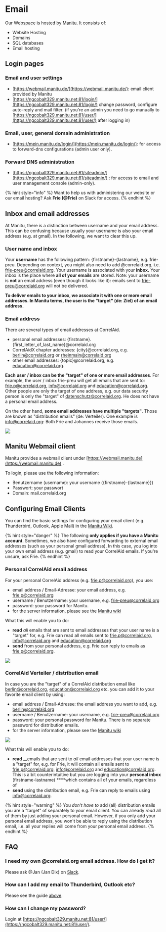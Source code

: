 # Email

Our Webspace is hosted by [Manitu](https://www.manitu.de/). It consists of:

* Website Hosting
* Domains
* SQL databases
* Email hosting



## Login pages

### Email and user settings

* [https://webmail.manitu.de/](https://webmail.manitu.de/): email client provided by Manitu
* [https://ngcobalt329.manitu.net:81/login/](https://ngcobalt329.manitu.net:81/login/) change password, configure auto-reply and mail filter. \(if you're an admin you need to go manually to [https://ngcobalt329.manitu.net:81/user/](https://ngcobalt329.manitu.net:81/user/) after logging in\)

### Email, user, general domain administration

* [https://mein.manitu.de/login/](https://mein.manitu.de/login/): for access to forward-dns configurations \(admin user only\).

### Forward DNS administration 

* [https://ngcobalt329.manitu.net:81/siteadmin/](https://ngcobalt329.manitu.net:81/siteadmin/) : for access to email and user management console \(admin-only\).

{% hint style="info" %}
Want to help us with administering our website or our email hosting? Ask **Frie \(@Frie\)** on Slack for access.
{% endhint %}

## Inbox and email addresses

At Manitu, there is a distinction between username and your email address. This can be confusing because usually your username is also your email address \(e.g. at gmail\). In the following, we want to clear this up.

### User name and inbox

Your **username** has the following pattern: {firstname}-{lastname}, e.g. frie-preu. Depending on context, you might also need to add @correlaid.org, i.e. frie-preu@correlaid.org. Your username is associated with your **inbox.** Your inbox is the place where **all of your emails** are stored. Note: your username is **not** an email address \(even though it looks like it\): emails sent to frie-preu@correlaid.org will not be delivered.

**To deliver emails to your inbox, we associate it with one or more email addresses. In Manitu terms, the user is the "target" \(de: Ziel\) of an email address.** 

### Email address

There are several types of email addresses at CorrelAid. 

* personal email addresses: {firstname}.{first\_letter\_of\_last\_name}@correlaid.org 
* CorrelAidX chapter addresses: {city}@correlaid.org, e.g. berlin@correlaid.org or rheinmain@correlaid.org 
* other email addresses: {topic}@correlaid.org, e.g. education@correlaid.org. 

**Each user / inbox can be the "target" of one or more email addresses**. For example, the user / inbox frie-preu will get all emails that are sent to: frie.p@correlaid.org,  info@correlaid.org and education@correlaid.org. Other people are only the target of one address, e.g. our data security person is only the "target" of datenschutz@correlaid.org. He does not have a personal email address. 

On the other hand, **some email addresses have multiple "targets"**. Those are known as "distribution emails" \(de: Verteiler\). One example is info@correlaid.org: Both Frie and Johannes receive those emails.

![](../../.gitbook/assets/screenshot-2020-06-09-at-11.52.41.png)

## Manitu Webmail client

Manitu provides a webmail client under [https://webmail.manitu.de](https://webmail.manitu.de) . 

To login, please use the following information:

* Benutzername \(username\): your username \({firstname}-{lastname}}\)
* Passwort: your passwort
* Domain: mail.correlaid.org

## Configuring Email Clients

You can find the basic settings for configuring your email client \(e.g. Thunderbird, Outlook, Apple Mail\) in the [Manitu Wiki](https://wiki.manitu.de/index.php/Webhosting:SSL-Verschl%C3%BCsselung_f%C3%BCr_E-Mail-Versand_und_-Empfang_aktivieren).

{% hint style="danger" %}
The following **only applies if you have a Manitu account**. Sometimes, we also have configured forwarding to external email addresses \(such as your personal gmail address\). In this case, you log into your own email address \(e.g. gmail\) to read your CorrelAid emails. If you're unsure, ask Frie. 
{% endhint %}

### Personal CorrelAid email address

For your personal CorrelAid address \(e.g. frie.p@correlaid.org\), you use:

* email address / Email-Adresse: your email address, e.g. frie.p@correlaid.org
* username / Benutzername: your username, e.g. frie-preu@correlaid.org
* password: your password for Manitu. 
* for the server information, please see the [Manitu wiki](https://wiki.manitu.de/index.php/Webhosting:SSL-Verschl%C3%BCsselung_f%C3%BCr_E-Mail-Versand_und_-Empfang_aktivieren)

What this will enable you to do:

* **read** _all_ emails that are sent to email addresses that your user name is a "target" for, e.g. Frie can read all emails sent to frie.p@correlaid.org, info@correlaid.org and education@correlaid.org
* **send** from your personal address, e.g. Frie can reply to emails as frie.p@correlaid.org. 



![](../../.gitbook/assets/screenshot-2020-06-09-at-11.59.00.png)

### CorrelAid Verteiler / distribution email

In case you are the "target" of a CorrelAid distribution email like berlin@correlaid.org, education@correlaid.org etc. you can add it to your favorite email client by using:

* email address / Email-Adresse: the email address you want to add, e.g. berlin@correlaid.org
* username / Benutzername: your username, e.g. frie-preu@correlaid.org
* password: your personal password for Manitu. There is no separate password for distribution emails.
* for the server information, please see the [Manitu wiki](https://wiki.manitu.de/index.php/Webhosting:SSL-Verschl%C3%BCsselung_f%C3%BCr_E-Mail-Versand_und_-Empfang_aktivieren)

![](../../.gitbook/assets/screenshot-2020-06-09-at-11.12.02.png)

What this will enable you to do:

* **read** __emails that are sent to _all_ email addresses that your user name is a "target" for, e.g. for Frie, it will contain all emails sent to frie.p@correlaid.org, info@correlaid.org and education@correlaid.org. This is a bit counterintuitive but you are logging into your **personal inbox** \(firstname-lastname\) ****which contains all of your emails, regardless of 
* **send** using the distribution email, e.g. Frie can reply to emails using info@correlaid.org. 

{% hint style="warning" %}
You _don't have to_ add \(all\) distribution emails you are a "target" of separately to your email client. You can already _read_ all of them by just adding your personal email. However, if you only add your personal email address, you won't be able to reply using the distribution email, i.e. all your replies will come from your personal email address.
{% endhint %}

## FAQ

### I need my own @correlaid.org email address. How do I get it?

Please ask @Jan \(Jan Dix\) on [Slack](../faq.md#everything-seems-to-be-on-slack-how-do-i-get-on-there). 

### How can I add my email to Thunderbird, Outlook etc? 

Please see the guide [above](email.md#configuring-email-clients). 

### How can I change my password?

Login at [https://ngcobalt329.manitu.net:81/user/](https://ngcobalt329.manitu.net:81/user/). 





